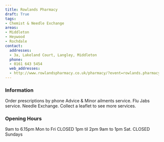 ```yaml
---
title: Rowlands Pharmacy
draft: True
tags:
- Chemist & Needle Exchange
areas:
- Middleton
- Heywood
- Rochdale
contact:
  addresses:
  - 3a, Lakeland Court, Langley, Middleton
  phone:
  - 0161 643 5454
  web_addresses:
  - http://www.rowlandspharmacy.co.uk/pharmacy/?event=rowlands.pharmacyfront.pharmacy.search&postcode=Middleton
---
```


### Information
Order prescriptions by phone
Advice & Minor ailments service.
Flu Jabs service.    Needle Exchange.
Collect a leaflet to see more services.


### Opening Hours
9am to 6.15pm Mon to Fri  CLOSED 1pm til 2pm
9am to 1pm Sat.     CLOSED Sundays
